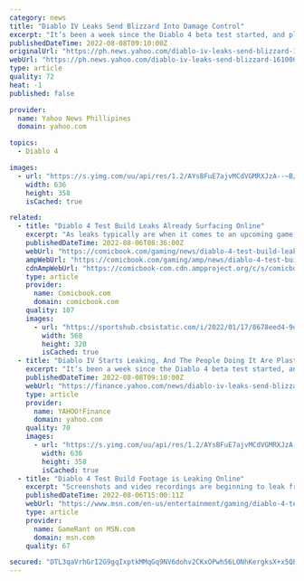 ```yaml
---
category: news
title: "Diablo IV Leaks Send Blizzard Into Damage Control"
excerpt: "It’s been a week since the Diablo 4 beta test started, and players are already leaking footage of the game on the internet. What’s funny is that the screenshots have the testers’ identifying number ..."
publishedDateTime: 2022-08-08T09:10:00Z
originalUrl: "https://ph.news.yahoo.com/diablo-iv-leaks-send-blizzard-161000016.html"
webUrl: "https://ph.news.yahoo.com/diablo-iv-leaks-send-blizzard-161000016.html"
type: article
quality: 72
heat: -1
published: false

provider:
  name: Yahoo News Phillipines
  domain: yahoo.com

topics:
  - Diablo 4

images:
  - url: "https://s.yimg.com/uu/api/res/1.2/AYsBFuE7ajvMCdVGMRXJzA--~B/aD0zNTg7dz02MzY7YXBwaWQ9eXRhY2h5b24-/https://media.zenfs.com/en/kotaku_564/812b835518191f16ed3489d3be2e9717"
    width: 636
    height: 358
    isCached: true

related:
  - title: "Diablo 4 Test Build Leaks Already Surfacing Online"
    excerpt: "As leaks typically are when it comes to an upcoming game, the leaks from whatever Diablo 4 test is going on now have been spotted here and there throughout the game's subreddit. One such post pulls ..."
    publishedDateTime: 2022-08-06T08:36:00Z
    webUrl: "https://comicbook.com/gaming/news/diablo-4-test-build-leaks-reddit/"
    ampWebUrl: "https://comicbook.com/gaming/amp/news/diablo-4-test-build-leaks-reddit/"
    cdnAmpWebUrl: "https://comicbook-com.cdn.ampproject.org/c/s/comicbook.com/gaming/amp/news/diablo-4-test-build-leaks-reddit/"
    type: article
    provider:
      name: Comicbook.com
      domain: comicbook.com
    quality: 107
    images:
      - url: "https://sportshub.cbsistatic.com/i/2022/01/17/8678eed4-9d9d-4a1c-a8d6-e2eb8a575660/playstation-nintendo-xbox-steam-logos.jpg?width=568&height=320"
        width: 568
        height: 320
        isCached: true
  - title: "Diablo IV Starts Leaking, And The People Doing It Are Plastered All Over It"
    excerpt: "It’s been a week since the Diablo 4 beta test started, and players are already leaking footage of the game on the internet. What’s funny is that the screenshots have the testers’ identifying number ..."
    publishedDateTime: 2022-08-08T09:10:00Z
    webUrl: "https://finance.yahoo.com/news/diablo-iv-leaks-send-blizzard-161000016.html"
    type: article
    provider:
      name: YAHOO!Finance
      domain: yahoo.com
    quality: 70
    images:
      - url: "https://s.yimg.com/uu/api/res/1.2/AYsBFuE7ajvMCdVGMRXJzA--~B/aD0zNTg7dz02MzY7YXBwaWQ9eXRhY2h5b24-/https://media.zenfs.com/en/kotaku_564/812b835518191f16ed3489d3be2e9717"
        width: 636
        height: 358
        isCached: true
  - title: "Diablo 4 Test Build Footage is Leaking Online"
    excerpt: "Screenshots and video recordings are beginning to leak from Blizzard's recently started 'Friends and Family Alpha' for Diablo 4."
    publishedDateTime: 2022-08-06T15:00:11Z
    webUrl: "https://www.msn.com/en-us/entertainment/gaming/diablo-4-test-build-footage-is-leaking-online/ar-AA10nT8c"
    type: article
    provider:
      name: GameRant on MSN.com
      domain: msn.com
    quality: 67

secured: "DTL3qaVrhGrI2G9gqIxptkMMqGq9NV6dohv2CKxOPwh56LONhKergksX+x5QPrhwmasWFhrfWwft/tPcTBE3fENLQl0ghB2lTgvxhKDZ5yAzmspUCt9UedKWcpv8c+4S+eqcSjcsccvnIup+GKTLPWIIWGtoSGTUq+TkHmpOFEdeKpSDMiqgZM/SjlPslI6trxt5/pZz3PP4/kfQypUecO1Tn4c1S3rTgltUe7uR/WRuzVELJTEKDJnukofDKXFyuqsxdqDKWswwoCmOKChTEhsOkJBZE7uuCnL2tz1l3z3uaxLF1a2ckkHCqfPA1UB96LEhhViEJJFzem1XrxOlMhbxVkSvSRar0bbK3NhHDck=;2EvIw4zKvAdMNcErSG17tw=="
---
```


